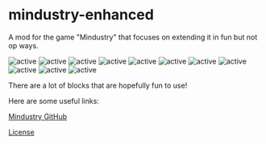 # mindustry-enhanced
A mod for the game "Mindustry" that focuses on extending it in fun but not op ways.


<img src="https://img.shields.io/badge/active-true%20-true.svg" alt="active"> <img src="https://img.shields.io/badge/devs-1%20-1.svg" alt="active"> <img src="https://img.shields.io/badge/game-mindustry%20-mindustry.svg" alt="active"> <img src="https://img.shields.io/badge/branches-1%20-1.svg" alt="active"> <img src="https://img.shields.io/badge/category-mod%20-mod.svg" alt="active"> <img src="https://img.shields.io/badge/currently working-true%20-true.svg" alt="active"> <img src="https://img.shields.io/badge/minGameVer-121%20-121-green.svg" alt=""><img src="https://img.shields.io/badge/helpers-1%20-1.svg" alt="active"> <img src="https://img.shields.io/badge/discord-Catana,8735-%20Catana,8735.svg" alt="active"> <img src="https://img.shields.io/badge/language-json,java%20-json,java.svg" alt="active"> <img src="https://img.shields.io/badge/languages-english,german%20-english,german.svg" alt="active"> <img src="https://img.shields.io/badge/language,mod- english%20-english.svg" alt="active">


There are a lot of blocks that are hopefully fun to use!

Here are some useful links: 

[Mindustry GitHub](https://github.com/Anuken/Mindustry)

[License](../blob/master/LICENSE)
